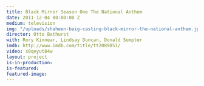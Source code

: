 ```yaml
---
title: Black Mirror Season One The National Anthem
date: 2011-12-04 00:00:00 Z
medium: television
img: "/uploads/shaheen-baig-casting-black-mirror-the-national-anthem.jpg"
director: Otto Bathurst
with: Rory Kinnear, Lindsay Duncan, Donald Sumpter
imdb: http://www.imdb.com/title/tt2089051/
video: s0qeyut84w
layout: project
is-in-production:
is-featured:
featured-image: 
---
```


